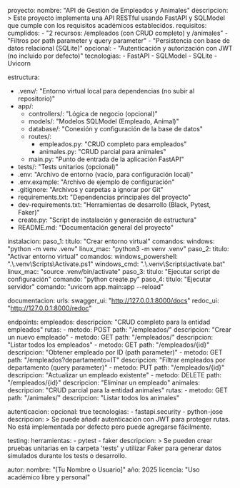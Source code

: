proyecto:
  nombre: "API de Gestión de Empleados y Animales"
  descripcion: >
    Este proyecto implementa una API RESTful usando FastAPI y SQLModel
    que cumple con los requisitos académicos establecidos.
  requisitos:
    cumplidos:
      - "2 recursos: /empleados (con CRUD completo) y /animales"
      - "Filtros por path parameter y query parameter"
      - "Persistencia con base de datos relacional (SQLite)"
    opcional:
      - "Autenticación y autorización con JWT (no incluido por defecto)"
  tecnologias:
    - FastAPI
    - SQLModel
    - SQLite
    - Uvicorn

estructura:
  - .venv/: "Entorno virtual local para dependencias (no subir al repositorio)"
  - app/:
      - controllers/: "Lógica de negocio (opcional)"
      - models/: "Modelos SQLModel (Empleado, Animal)"
      - database/: "Conexión y configuración de la base de datos"
      - routes/:
          - empleados.py: "CRUD completo para empleados"
          - animales.py: "CRUD parcial para animales"
      - main.py: "Punto de entrada de la aplicación FastAPI"
  - tests/: "Tests unitarios (opcional)"
  - .env: "Archivo de entorno (vacío, para configuración local)"
  - .env.example: "Archivo de ejemplo de configuración"
  - .gitignore: "Archivos y carpetas a ignorar por Git"
  - requirements.txt: "Dependencias principales del proyecto"
  - dev-requirements.txt: "Herramientas de desarrollo (Black, Pytest, Faker)"
  - create.py: "Script de instalación y generación de estructura"
  - README.md: "Documentación general del proyecto"

instalacion:
  paso_1:
    titulo: "Crear entorno virtual"
    comandos:
      windows: "python -m venv .venv"
      linux_mac: "python3 -m venv .venv"
  paso_2:
    titulo: "Activar entorno virtual"
    comandos:
      windows_powershell: ".\\.venv\\Scripts\\Activate.ps1"
      windows_cmd: ".\\.venv\\Scripts\\activate.bat"
      linux_mac: "source .venv/bin/activate"
  paso_3:
    titulo: "Ejecutar script de configuración"
    comando: "python create.py"
  paso_4:
    titulo: "Ejecutar servidor"
    comando: "uvicorn app.main:app --reload"

documentacion:
  urls:
    swagger_ui: "http://127.0.0.1:8000/docs"
    redoc_ui: "http://127.0.0.1:8000/redoc"

endpoints:
  empleados:
    descripcion: "CRUD completo para la entidad empleados"
    rutas:
      - metodo: POST
        path: "/empleados/"
        descripcion: "Crear un nuevo empleado"
      - metodo: GET
        path: "/empleados/"
        descripcion: "Listar todos los empleados"
      - metodo: GET
        path: "/empleados/{id}"
        descripcion: "Obtener empleado por ID (path parameter)"
      - metodo: GET
        path: "/empleados?departamento=IT"
        descripcion: "Filtrar empleados por departamento (query parameter)"
      - metodo: PUT
        path: "/empleados/{id}"
        descripcion: "Actualizar un empleado existente"
      - metodo: DELETE
        path: "/empleados/{id}"
        descripcion: "Eliminar un empleado"
  animales:
    descripcion: "CRUD parcial para la entidad animales"
    rutas:
      - metodo: GET
        path: "/animales/"
        descripcion: "Listar todos los animales"

autenticacion:
  opcional: true
  tecnologias:
    - fastapi.security
    - python-jose
  descripcion: >
    Se puede añadir autenticación con JWT para proteger rutas.
    No está implementada por defecto pero puede agregarse fácilmente.

testing:
  herramientas:
    - pytest
    - faker
  descripcion: >
    Se pueden crear pruebas unitarias en la carpeta 'tests' y utilizar Faker
    para generar datos simulados durante los tests o desarrollo.

autor:
  nombre: "[Tu Nombre o Usuario]"
  año: 2025
  licencia: "Uso académico libre y personal"
